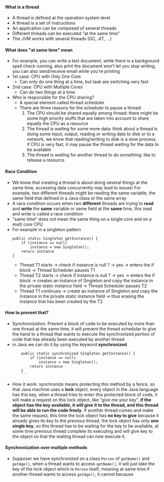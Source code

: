 #### What is a thread
- A thread is defined at the operation system level
- A thread is a set of instructions
- An application can be composed of several threads
- Different threads can be executed "at the same time"
- The JVM works with several threads (GC, JIT, ...)
#### What does "at same time" mean
- For example, you can write a text document, while there is a background spell check running, also print the document won't let you stop writing, you can also send/receive email while you're printing
- 1st case: CPU with Only One Core
	- Can only do one thing at a time, but task are switching very fast
- 2nd case: CPU with Multiple Cores
	- Can do two things at a time
- Who is responsible for the CPU sharing?
	- A special element called thread scheduler
	- There are three reasons for the scheduler to pause a thread:
		1. The CPU should be shared equally among thread: there might be some high priority stuffs that are taken into account to share equally the CPU as a resource
		2. The thread is waiting for some more data: think about a thread is doing some input, output, reading or writing data to disk or to a network, we know that reading/writing to disk is a slow process, if CPU is very fast, it may pause the thread waiting for the data to be available
		3. The thread is waiting for another thread to do something: like to release a resource
#### Race Condition
- We know that creating a thread is about doing several things at the same time, accessing data concurrently may lead to issues! For example, two different threads might be reading the same variable, the same field that defined in a Java class or the same array
- A race condition occurs when two **different** threads are trying to **read** and **write** the **same** variable or same field at the **same** time, this read and write is called a race condition
- "same time" does not mean the same thing on a single core and on a multi core CPU
- For example in a singleton pattern
	```
	public static Singleton getInstance() {
		if (instance == null)
			instance = new Singleton();
		return instance
	}
	```
	- Thread T1 starts -> check if instance is null ? -> yes -> enters the if block -> Thread Scheduler pauses T1
	- Thread T2 starts -> check if instance is null ? -> yes -> enters the if block -> creates an instance of Singleton and copy the instance in the private static instance field -> Thread Scheduler pauses T2
	- Thread T1 continues -> create an instance of Singleton and copy the instance in the private static instance field -> thus erasing the instance that has been created by the T2
#### How to prevent that?
- Synchronization: Prevent a block of code to be executed by more than one thread at the same time, it will prevent the thread schedular to give the hand to a thread that wants to execute the synchronized portion of code that has already been executed by another thread
- in Java we can do it by using the keyword **synchronized**
	```
		public static synchronized Singleton getInstance() {
			if (instance == null)
				instance = new Singleton();
			return instance
		}
		```
- How it work: synchronize means protecting this method by a fence, so that Java machine uses a **lock** object, every object in the Java language has this key, when a thread tries to enter this protected block of code, it will make a request on this lock object, like "give me your key", **if the object has the key available, it will give it to the thread, and this thread will be able to run the code freely**. If another thread comes and make the same request, this time the lock object has **no key to give** because it already gives its key to the previous thread, the lock object has only **one single key**, so this thread has to be waiting for the key to be available, at some time previous thread complete its executing and will give key to the object so that the waiting thread can now execute it. 
#### Synchronization over multiple methods
- Supposer we have synchronized on a class `Person` of `getName()` and `getAge()`, when a thread wants to access `getName()`, it will just take the key of the lock object which is `Person` itself, meaning at same time if another thread wants to access `getAge()`, it cannot because 
<!--stackedit_data:
eyJoaXN0b3J5IjpbNjgxNjY5NTM1LC02NTA2NTkyOTEsLTIwOD
g3NDY2MTJdfQ==
-->